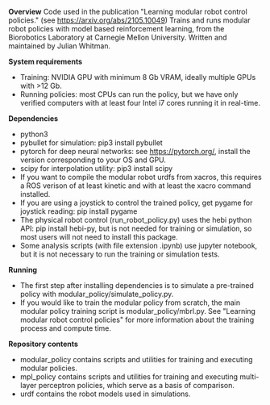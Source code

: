 **Overview**
Code used in the publication "Learning modular robot control policies." (see https://arxiv.org/abs/2105.10049) Trains and runs modular robot policies with model based reinforcement learning, from the Biorobotics Laboratory at Carnegie Mellon University. Written and maintained by Julian Whitman.

**System requirements**
- Training: NVIDIA GPU with minimum 8 Gb VRAM, ideally multiple GPUs with >12 Gb. 
- Running policies: most CPUs can run the policy, but we have only verified computers with at least four Intel i7 cores running it in real-time. 

**Dependencies**
- python3
- pybullet for simulation: pip3 install pybullet
- pytorch for deep neural networks: see https://pytorch.org/, install the version corresponding to your OS and GPU.
- scipy for interpolation utility: pip3 install scipy
- If you want to compile the modular robot urdfs from xacros, this requires a ROS verison of at least kinetic and with at least the xacro command installed.
- If you are using a joystick to control the trained policy, get pygame for joystick reading: pip install pygame
- The physical robot control (run_robot_policy.py) uses the hebi python API: pip install hebi-py, but is not needed for training or simulation, so most users will not need to install this package.
- Some analysis scripts (with file extension .ipynb) use jupyter notebook, but it is not necessary to run the training or simulation tests.

**Running**
- The first step after installing dependencies is to simulate a pre-trained policy with modular_policy/simulate_policy.py.
- If you would like to train the modular policy from scratch, the main modular policy training script is modular_policy/mbrl.py. See "Learning modular robot control policies" for more information about the training process and compute time.

**Repository contents**
- modular_policy contains scripts and utilities for training and executing modular policies.
- mpl_policy contains scripts and utilities for training and executing multi-layer perceptron policies, which serve as a basis of comparison.
- urdf contains the robot models used in simulations.



